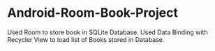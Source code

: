 # Android-Room-Book-Project
Used Room to store book in SQLite Database. Used Data Binding with Recycler View to load list of Books stored in Database.
